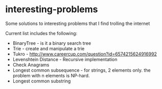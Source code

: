 interesting-problems
====================

Some solutions to interesting problems that I find trolling the internet

Current list includes the following:

- BinaryTree  - is it a binary search tree
- Trie - create and manipulate a trie
- Tukro - http://www.careercup.com/question?id=6574215624916992
- Levenshtein Distance - Recursive implementation
- Check Anagrams
- Longest common subsequence - for strings, 2 elements only. the problem with n elements is NP-hard.
- Longest common substring
